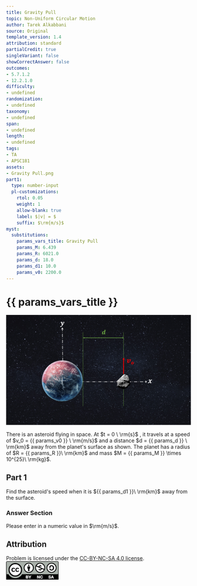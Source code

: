 ```yaml
---
title: Gravity Pull
topic: Non-Uniform Circular Motion
author: Tarek Alkabbani
source: Original
template_version: 1.4
attribution: standard
partialCredit: true
singleVariant: false
showCorrectAnswer: false
outcomes:
- 5.7.1.2
- 12.2.1.0
difficulty:
- undefined
randomization:
- undefined
taxonomy:
- undefined
span:
- undefined
length:
- undefined
tags:
- TA
- APSC181
assets:
- Gravity Pull.png
part1:
  type: number-input
  pl-customizations:
    rtol: 0.05
    weight: 1
    allow-blank: true
    label: $|v| = $
    suffix: $\rm{m/s}$
myst:
  substitutions:
    params_vars_title: Gravity Pull
    params_M: 6.439
    params_R: 6021.0
    params_d: 18.0
    params_d1: 10.0
    params_v0: 2200.0
---
```

# {{ params_vars_title }}
<img src="Gravity Pull.png" width = 800> 

There is an asteroid flying in space. At $t = 0 \ \rm{s}$ , it travels at a speed of $v_0 = {{ params_v0 }} \ \rm{m/s}$ and a distance $d = {{ params_d }} \ \rm{km}$ away from the planet's surface as shown. The planet has a radius of $R = {{ params_R }}\ \rm{km}$ and mass $M = {{ params_M }} \times 10^{25}\ \rm{kg}$.

## Part 1

Find the asteroid's speed when it is ${{ params_d1 }}\ \rm{km}$  away from the surface.

### Answer Section

Please enter in a numeric value in $\rm{m/s}$.

## Attribution

Problem is licensed under the [CC-BY-NC-SA 4.0 license](https://creativecommons.org/licenses/by-nc-sa/4.0/).<br> ![The Creative Commons 4.0 license requiring attribution-BY, non-commercial-NC, and share-alike-SA license.](https://raw.githubusercontent.com/firasm/bits/master/by-nc-sa.png)